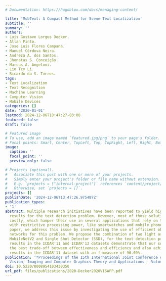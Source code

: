 ```yaml
---
# Documentation: https://hugoblox.com/docs/managing-content/

title: 'MobText: A Compact Method for Scene Text Localization'
subtitle: ''
summary: ''
authors:
- Luis Gustavo Lorgus Decker.
- Allan Pinto.
- Jose Luis Flores Campana.
- Manuel Córdova Neira.
- Andreza A. dos Santos.
- Jhonatas S. Conceição.
- Marcus A. Angeloni.
- Lin Tzy Li.
- Ricardo da S. Torres.
tags:
- Text Localization
- Text Recognition
- Machine Learning
- Computer Vision
- Mobile Devices
categories: []
date: '2020-01-01'
lastmod: 2024-12-06T10:47:27-03:00
featured: false
draft: false

# Featured image
# To use, add an image named `featured.jpg/png` to your page's folder.
# Focal points: Smart, Center, TopLeft, Top, TopRight, Left, Right, BottomLeft, Bottom, BottomRight.
image:
  caption: ''
  focal_point: ''
  preview_only: false

# Projects (optional).
#   Associate this post with one or more of your projects.
#   Simply enter your project's folder or file name without extension.
#   E.g. `projects = ["internal-project"]` references `content/project/deep-learning/index.md`.
#   Otherwise, set `projects = []`.
projects: []
publishDate: '2024-12-06T13:47:26.975487Z'
publication_types:
- '1'
abstract: Multiple research initiatives have been reported to yield highly effective
  results for the text detection problem. However, most of those solutions are very
  costly, which hamper their use in several applications that rely on the use of devices
  with restrictive processing power, like smartwatches and mobile phones. In this
  paper, we address this issue by investigating the use of efficient object detection
  networks for this problem. We propose the combination of two light architectures,
  MobileNetV2 and Single Shot Detector (SSD), for the text detection problem. Experimental
  results in the ICDAR'11 and ICDAR'13 datasets demonstrate that our solution yields
  the best trade-off between effectiveness and efficiency and also achieved the state-of-the-art
  results in the ICDAR'11 dataset with an f-measure of 96.09%.
publication: '*Proceedings of the 15th International Joint Conference on Computer
  Vision, Imaging and Computer Graphics Theory and Applications - Volume 5: VISAPP,*'
doi: 10.5220/0008954103430350
url_pdf: files/publications/2020-Decker2020VISAPP.pdf
---
```

